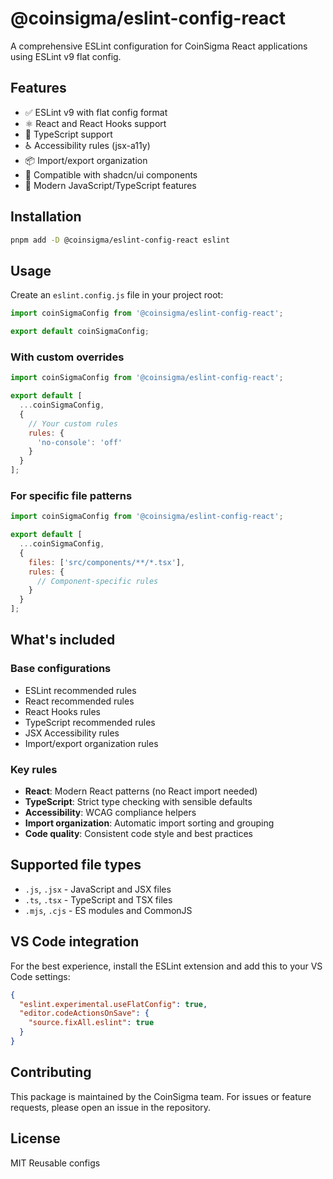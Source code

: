 # @coinsigma/eslint-config-react

A comprehensive ESLint configuration for CoinSigma React applications using ESLint v9 flat config.

## Features

- ✅ ESLint v9 with flat config format
- ⚛️ React and React Hooks support
- 🔷 TypeScript support
- ♿ Accessibility rules (jsx-a11y)
- 📦 Import/export organization
- 🎨 Compatible with shadcn/ui components
- 🚀 Modern JavaScript/TypeScript features

## Installation

```bash
pnpm add -D @coinsigma/eslint-config-react eslint
```

## Usage

Create an `eslint.config.js` file in your project root:

```javascript
import coinSigmaConfig from '@coinsigma/eslint-config-react';

export default coinSigmaConfig;
```

### With custom overrides

```javascript
import coinSigmaConfig from '@coinsigma/eslint-config-react';

export default [
  ...coinSigmaConfig,
  {
    // Your custom rules
    rules: {
      'no-console': 'off'
    }
  }
];
```

### For specific file patterns

```javascript
import coinSigmaConfig from '@coinsigma/eslint-config-react';

export default [
  ...coinSigmaConfig,
  {
    files: ['src/components/**/*.tsx'],
    rules: {
      // Component-specific rules
    }
  }
];
```

## What's included

### Base configurations
- ESLint recommended rules
- React recommended rules
- React Hooks rules
- TypeScript recommended rules
- JSX Accessibility rules
- Import/export organization rules

### Key rules
- **React**: Modern React patterns (no React import needed)
- **TypeScript**: Strict type checking with sensible defaults
- **Accessibility**: WCAG compliance helpers
- **Import organization**: Automatic import sorting and grouping
- **Code quality**: Consistent code style and best practices

## Supported file types

- `.js`, `.jsx` - JavaScript and JSX files
- `.ts`, `.tsx` - TypeScript and TSX files
- `.mjs`, `.cjs` - ES modules and CommonJS

## VS Code integration

For the best experience, install the ESLint extension and add this to your VS Code settings:

```json
{
  "eslint.experimental.useFlatConfig": true,
  "editor.codeActionsOnSave": {
    "source.fixAll.eslint": true
  }
}
```

## Contributing

This package is maintained by the CoinSigma team. For issues or feature requests, please open an issue in the repository.

## License

MIT
Reusable configs
